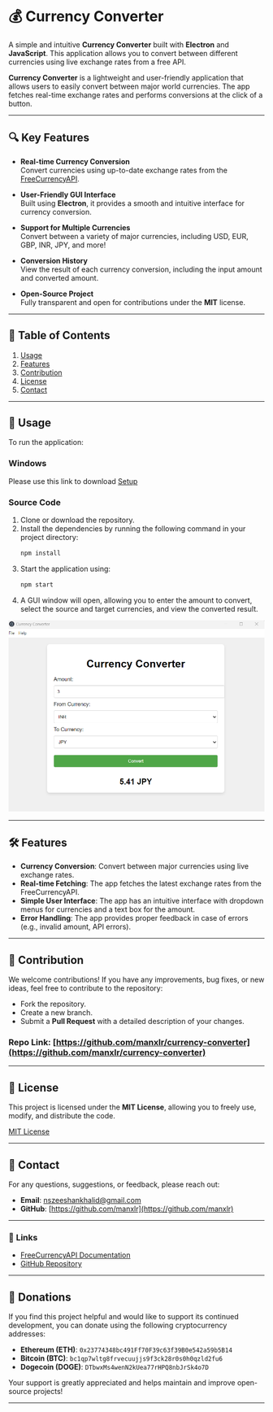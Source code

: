 # 💰 Currency Converter

A simple and intuitive **Currency Converter** built with **Electron** and **JavaScript**. This application allows you to convert between different currencies using live exchange rates from a free API.

**Currency Converter** is a lightweight and user-friendly application that allows users to easily convert between major world currencies. The app fetches real-time exchange rates and performs conversions at the click of a button.

---

## 🔍 Key Features

- **Real-time Currency Conversion**  
  Convert currencies using up-to-date exchange rates from the [FreeCurrencyAPI](https://freecurrencyapi.com).

- **User-Friendly GUI Interface**  
  Built using **Electron**, it provides a smooth and intuitive interface for currency conversion.

- **Support for Multiple Currencies**  
  Convert between a variety of major currencies, including USD, EUR, GBP, INR, JPY, and more!

- **Conversion History**  
  View the result of each currency conversion, including the input amount and converted amount.

- **Open-Source Project**  
  Fully transparent and open for contributions under the **MIT** license.

---

## 📝 Table of Contents

1. [Usage](#-usage)  
2. [Features](#-features)  
3. [Contribution](#-contribution)  
4. [License](#-license)  
5. [Contact](#-contact)  

---

## 🚀 **Usage**

To run the application:
### Windows 
Please use this link to download [Setup](https://github.com/manxlr/currency-converter/releases/download/v1.0.0/Currency.Converter.Setup.1.0.0.exe)
### Source Code
1. Clone or download the repository.
2. Install the dependencies by running the following command in your project directory:
   ```bash
   npm install
   ```
3. Start the application using:
   ```bash
   npm start
   ```
4. A GUI window will open, allowing you to enter the amount to convert, select the source and target currencies, and view the converted result.

![Currency Converter GUI](assets/Main_GUI.png)

---

## 🛠️ **Features**

- **Currency Conversion**: Convert between major currencies using live exchange rates.
- **Real-time Fetching**: The app fetches the latest exchange rates from the FreeCurrencyAPI.
- **Simple User Interface**: The app has an intuitive interface with dropdown menus for currencies and a text box for the amount.
- **Error Handling**: The app provides proper feedback in case of errors (e.g., invalid amount, API errors).

---

## 🤝 **Contribution**

We welcome contributions! If you have any improvements, bug fixes, or new ideas, feel free to contribute to the repository:

- Fork the repository.
- Create a new branch.
- Submit a **Pull Request** with a detailed description of your changes.

### Repo Link: [https://github.com/manxlr/currency-converter](https://github.com/manxlr/currency-converter)

---

## 📜 **License**

This project is licensed under the **MIT License**, allowing you to freely use, modify, and distribute the code.

[MIT License](https://opensource.org/licenses/MIT)

---

## 📧 **Contact**

For any questions, suggestions, or feedback, please reach out:

- **Email**: [nszeeshankhalid@gmail.com](mailto:nszeeshankhalid@gmail.com)
- **GitHub**: [https://github.com/manxlr](https://github.com/manxlr)

---

### 🔗 **Links**

- [FreeCurrencyAPI Documentation](https://freecurrencyapi.com)
- [GitHub Repository](https://github.com/manxlr/currency-converter)

---

## 💖 **Donations**

If you find this project helpful and would like to support its continued development, you can donate using the following cryptocurrency addresses:

- **Ethereum (ETH)**: `0x23774348bc491Ff70F39c63f39B0e542a59b5B14`  
- **Bitcoin (BTC)**: `bc1qp7wltg8frvecuujjs9f3ck28r0s0h0qzld2fu6`  
- **Dogecoin (DOGE)**: `DTbwxMs4wenN2kUea77rHPQ8nbJrSk4o7D`  

Your support is greatly appreciated and helps maintain and improve open-source projects!

---
